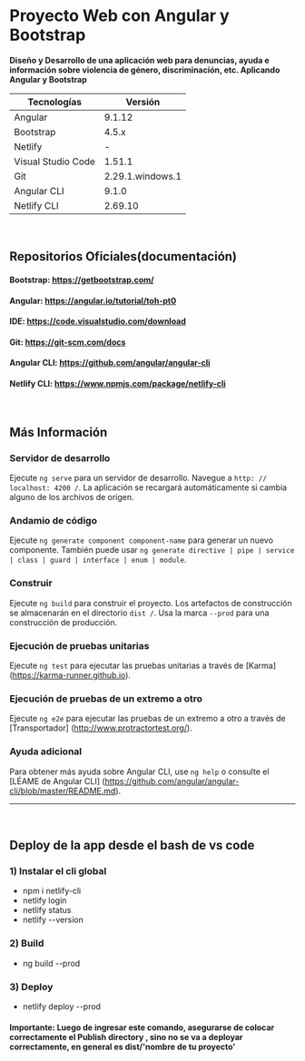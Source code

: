 
# Proyecto Web con Angular y Bootstrap

**Diseño y Desarrollo de una aplicación web para denuncias, ayuda e información sobre violencia de género, discriminación, etc. Aplicando Angular y Bootstrap**

| Tecnologías | Versión |
| ------------- | ------------- |
| Angular |   9.1.12 |
| Bootstrap | 4.5.x  |
| Netlify | - |
| Visual Studio Code | 1.51.1  |
| Git | 2.29.1.windows.1  |
| Angular CLI | 9.1.0 |
| Netlify CLI | 2.69.10 |

</br>

## Repositorios Oficiales(documentación)

#### Bootstrap:   https://getbootstrap.com/
#### Angular:     https://angular.io/tutorial/toh-pt0
#### IDE:         https://code.visualstudio.com/download
#### Git:         https://git-scm.com/docs
#### Angular CLI: https://github.com/angular/angular-cli
#### Netlify CLI: https://www.npmjs.com/package/netlify-cli

</br>

## Más Información

### Servidor de desarrollo

Ejecute `ng serve` para un servidor de desarrollo. Navegue a `http: // localhost: 4200 /`. La aplicación se recargará automáticamente si cambia alguno de los archivos de origen.

### Andamio de código

Ejecute `ng generate component component-name` para generar un nuevo componente. También puede usar `ng generate directive | pipe | service | class | guard | interface | enum | module`.

### Construir

Ejecute `ng build` para construir el proyecto. Los artefactos de construcción se almacenarán en el directorio `dist /`. Usa la marca `--prod` para una construcción de producción.

### Ejecución de pruebas unitarias

Ejecute `ng test` para ejecutar las pruebas unitarias a través de [Karma] (https://karma-runner.github.io).

### Ejecución de pruebas de un extremo a otro

Ejecute `ng e2e` para ejecutar las pruebas de un extremo a otro a través de [Transportador] (http://www.protractortest.org/).

### Ayuda adicional

Para obtener más ayuda sobre Angular CLI, use `ng help` o consulte el [LÉAME de Angular CLI] (https://github.com/angular/angular-cli/blob/master/README.md).

<hr>

</br>

## Deploy de la app desde el bash de vs code

### 1) Instalar el cli global
 * npm i netlify-cli
 * netlify login
 * netlify status
 * netlify --version

### 2) Build 
 * ng build --prod 

### 3) Deploy
* netlify deploy --prod
#### Importante: Luego de ingresar este comando, asegurarse de colocar correctamente el **Publish directory** , sino no se va a deployar correctamente, en general es dist/'nombre de tu proyecto' 

